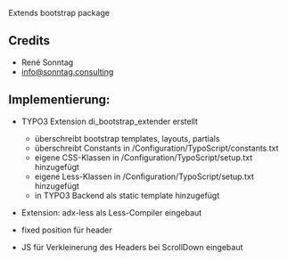 Extends bootstrap package

Credits
-------
- René Sonntag
- info@sonntag.consulting

Implementierung:
----------------
- TYPO3 Extension di_bootstrap_extender erstellt
    - überschreibt bootstrap templates, layouts, partials
    - überschreibt Constants in /Configuration/TypoScript/constants.txt
    - eigene CSS-Klassen in /Configuration/TypoScript/setup.txt hinzugefügt
    - eigene Less-Klassen in /Configuration/TypoScript/setup.txt hinzugefügt
	- in TYPO3 Backend als static template hinzugefügt

- Extension: adx-less als Less-Compiler eingebaut
- fixed position für header
- JS für Verkleinerung des Headers bei ScrollDown eingebaut